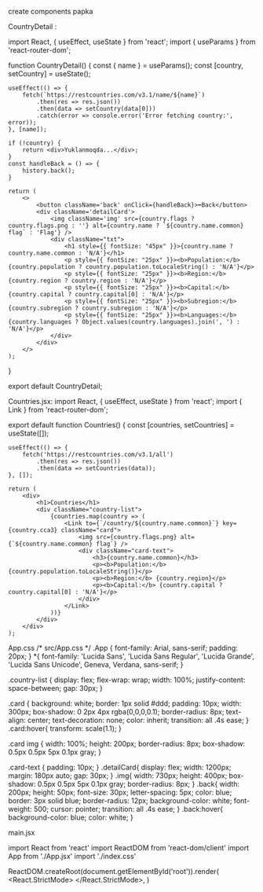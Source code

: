 create  components papka

CountryDetail :


import React, { useEffect, useState } from 'react';
import { useParams } from 'react-router-dom';

function CountryDetail() {
    const { name } = useParams();
    const [country, setCountry] = useState();

    useEffect(() => {
        fetch(`https://restcountries.com/v3.1/name/${name}`)
            .then(res => res.json())
            .then(data => setCountry(data[0]))
            .catch(error => console.error('Error fetching country:', error));
    }, [name]);

    if (!country) {
        return <div>Yuklanmoqda...</div>;
    }
    const handleBack = () => {
        history.back();
    }

    return (
        <>
            <button className='back' onClick={handleBack}>⬅Back</button>
            <div className='detailCard'>
                <img className='img' src={country.flags ? country.flags.png : ''} alt={country.name ? `${country.name.common} flag` : 'Flag'} />
                <div className="txt">
                    <h1 style={{ fontSize: "45px" }}>{country.name ? country.name.common : 'N/A'}</h1>
                    <p style={{ fontSize: "25px" }}><b>Population:</b> {country.population ? country.population.toLocaleString() : 'N/A'}</p>
                    <p style={{ fontSize: "25px" }}><b>Region:</b> {country.region ? country.region : 'N/A'}</p>
                    <p style={{ fontSize: "25px" }}><b>Capital:</b> {country.capital ? country.capital[0] : 'N/A'}</p>
                    <p style={{ fontSize: "25px" }}><b>Subregion:</b> {country.subregion ? country.subregion : 'N/A'}</p>
                    <p style={{ fontSize: "25px" }}><b>Languages:</b> {country.languages ? Object.values(country.languages).join(', ') : 'N/A'}</p>
                </div>
            </div>
        </>
    );
}

export default CountryDetail;




Countries.jsx:
import React, { useEffect, useState } from 'react';
import { Link } from 'react-router-dom';

export default function Countries() {
    const [countries, setCountries] = useState([]);

    useEffect(() => {
        fetch('https://restcountries.com/v3.1/all')
            .then(res => res.json())
            .then(data => setCountries(data));
    }, []);

    return (
        <div>
            <h1>Countries</h1>
            <div className="country-list">
                {countries.map(country => (
                    <Link to={`/country/${country.name.common}`} key={country.cca3} className="card">
                        <img src={country.flags.png} alt={`${country.name.common} flag`} />
                        <div className="card-text">
                            <h3>{country.name.common}</h3>
                            <p><b>Population:</b> {country.population.toLocaleString()}</p>
                            <p><b>Region:</b> {country.region}</p>
                            <p><b>Capital:</b> {country.capital ? country.capital[0] : 'N/A'}</p>
                        </div>
                    </Link>
                ))}
            </div>
        </div>
    );







App.css 
/* src/App.css */
.App {
    font-family: Arial, sans-serif;
    padding: 20px;
}
*{
    font-family: 'Lucida Sans', 'Lucida Sans Regular', 'Lucida Grande', 'Lucida Sans Unicode', Geneva, Verdana, sans-serif;
}

.country-list {
    display: flex;
    flex-wrap: wrap;
    width: 100%;
    justify-content: space-between;
    gap: 30px;
}

.card {
    background: white;
    border: 1px solid #ddd;
    padding: 10px;
    width: 300px;
    box-shadow: 0 2px 4px rgba(0,0,0,0.1);
    border-radius: 8px;
    text-align: center;
    text-decoration: none;
    color: inherit;
    transition: all .4s ease;
}
.card:hover{
    transform: scale(1.1);
}

.card img {
    width: 100%;
    height: 200px;
    border-radius: 8px;
    box-shadow: 0.5px 0.5px 5px 0.1px gray;
}

.card-text {
    padding: 10px;
}
.detailCard{
    display: flex;
    width: 1200px;
    margin: 180px auto;
    gap: 30px;
}
.img{
    width: 730px;
    height: 400px;
    box-shadow: 0.5px 0.5px 5px 0.1px gray;
    border-radius: 8px;
}
.back{
    width: 200px;
    height: 50px;
    font-size: 30px;
    letter-spacing: 5px;
    color: blue;
    border: 3px solid blue;
    border-radius: 12px;
    background-color: white;
    font-weight: 500;
    cursor: pointer;
    transition: all .4s ease;
}
.back:hover{
    background-color: blue;
    color: white;
}







main.jsx


import React from 'react'
import ReactDOM from 'react-dom/client'
import App from './App.jsx'
import './index.css'

ReactDOM.createRoot(document.getElementById('root')).render(
  <React.StrictMode>
    <App />
  </React.StrictMode>,
)

